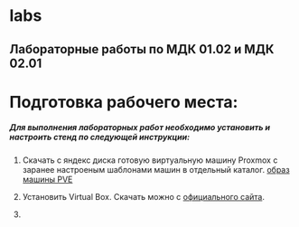 # labs
## Лабораторные работы по МДК 01.02 и МДК 02.01

# Подготовка рабочего места:

##### Для выполнения лабораторных работ необходимо установить и настроить стенд по следующей инструкции:

1. Скачать с яндекс диска готовую виртуальную машину Proxmox с заранее настроеным шаблонами машин в отдельный каталог. [образ машины PVE](https://disk.yandex.ru/d/q0ysZKEVqhy2xA)

2. Установить Virtual Box. Скачать можно с [официального сайта](https://www.virtualbox.org/wiki/Downloads).

3. 




